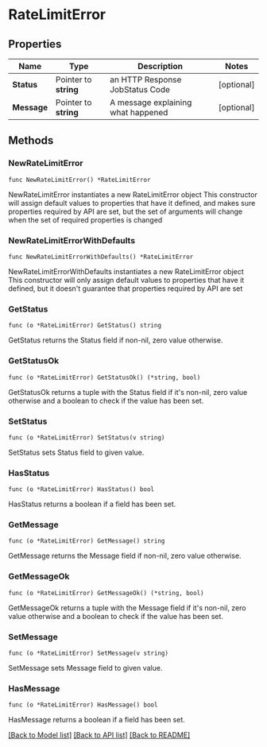 # RateLimitError

## Properties

Name | Type | Description | Notes
------------ | ------------- | ------------- | -------------
**Status** | Pointer to **string** | an HTTP Response JobStatus Code | [optional] 
**Message** | Pointer to **string** | A message explaining what happened | [optional] 

## Methods

### NewRateLimitError

`func NewRateLimitError() *RateLimitError`

NewRateLimitError instantiates a new RateLimitError object
This constructor will assign default values to properties that have it defined,
and makes sure properties required by API are set, but the set of arguments
will change when the set of required properties is changed

### NewRateLimitErrorWithDefaults

`func NewRateLimitErrorWithDefaults() *RateLimitError`

NewRateLimitErrorWithDefaults instantiates a new RateLimitError object
This constructor will only assign default values to properties that have it defined,
but it doesn't guarantee that properties required by API are set

### GetStatus

`func (o *RateLimitError) GetStatus() string`

GetStatus returns the Status field if non-nil, zero value otherwise.

### GetStatusOk

`func (o *RateLimitError) GetStatusOk() (*string, bool)`

GetStatusOk returns a tuple with the Status field if it's non-nil, zero value otherwise
and a boolean to check if the value has been set.

### SetStatus

`func (o *RateLimitError) SetStatus(v string)`

SetStatus sets Status field to given value.

### HasStatus

`func (o *RateLimitError) HasStatus() bool`

HasStatus returns a boolean if a field has been set.

### GetMessage

`func (o *RateLimitError) GetMessage() string`

GetMessage returns the Message field if non-nil, zero value otherwise.

### GetMessageOk

`func (o *RateLimitError) GetMessageOk() (*string, bool)`

GetMessageOk returns a tuple with the Message field if it's non-nil, zero value otherwise
and a boolean to check if the value has been set.

### SetMessage

`func (o *RateLimitError) SetMessage(v string)`

SetMessage sets Message field to given value.

### HasMessage

`func (o *RateLimitError) HasMessage() bool`

HasMessage returns a boolean if a field has been set.


[[Back to Model list]](../README.md#documentation-for-models) [[Back to API list]](../README.md#documentation-for-api-endpoints) [[Back to README]](../README.md)



